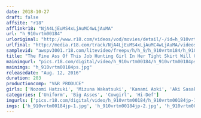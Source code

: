 ```yaml
---
date: 2018-10-27
draft: false
affsite: "r18"
afflinkr18: "NjA4LjEuMS4xLjAuMC4wLjAuMA"
url: "h_910vrtm00184"
urloriginal: "http://www.r18.com/videos/vod/movies/detail/-/id=h_910vrtm00184"
urlfinal: "http://media.r18.com/track/NjA4LjEuMS4xLjAuMC4wLjAuMA/videos/vod/movies/detail/-/id=h_910vrtm00184"
samplevid: "awspv3001.r18.com/litevideo/freepv/h/h_9/h_910vrtm184/h_910vrtm184_dmb_w.mp4"
title: "The Fine Ass Of This Job Hunting Girl In Her Tight Skirt Will Get You Sprung! Turns Out, When Her Interviewer Tells Her He'll Hire Her If She Fucks Him, She's Horny Enough To Do It! Relieve Your Work Woes With Mind-Blowing Orgasmic Doggie Style Fucks!"
mainimgurl: "pics.r18.com/digital/video/h_910vrtm00184/h_910vrtm00184ps.jpg"
mainimgs: "h_910vrtm00184ps.jpg"
releasedate: "Aug. 12, 2016"
duration: 203
productioncomp: "V&R PRODUCE"
girls: ['Nozomi Hatzuki', 'Mizuna Wakatsuki', 'Kanami Aoki', 'Aki Sasaki']
categories: ['Uniform', 'Big Asses', 'Cowgirl', 'Hi-Def']
imgurls: ['pics.r18.com/digital/video/h_910vrtm00184/h_910vrtm00184jp-1.jpg', 'pics.r18.com/digital/video/h_910vrtm00184/h_910vrtm00184jp-2.jpg', 'pics.r18.com/digital/video/h_910vrtm00184/h_910vrtm00184jp-3.jpg', 'pics.r18.com/digital/video/h_910vrtm00184/h_910vrtm00184jp-4.jpg', 'pics.r18.com/digital/video/h_910vrtm00184/h_910vrtm00184jp-5.jpg', 'pics.r18.com/digital/video/h_910vrtm00184/h_910vrtm00184jp-6.jpg', 'pics.r18.com/digital/video/h_910vrtm00184/h_910vrtm00184jp-7.jpg', 'pics.r18.com/digital/video/h_910vrtm00184/h_910vrtm00184jp-8.jpg', 'pics.r18.com/digital/video/h_910vrtm00184/h_910vrtm00184jp-9.jpg', 'pics.r18.com/digital/video/h_910vrtm00184/h_910vrtm00184jp-10.jpg', 'pics.r18.com/digital/video/h_910vrtm00184/h_910vrtm00184jp-11.jpg', 'pics.r18.com/digital/video/h_910vrtm00184/h_910vrtm00184jp-12.jpg', 'pics.r18.com/digital/video/h_910vrtm00184/h_910vrtm00184jp-13.jpg', 'pics.r18.com/digital/video/h_910vrtm00184/h_910vrtm00184jp-14.jpg', 'pics.r18.com/digital/video/h_910vrtm00184/h_910vrtm00184jp-15.jpg', 'pics.r18.com/digital/video/h_910vrtm00184/h_910vrtm00184jp-16.jpg', 'pics.r18.com/digital/video/h_910vrtm00184/h_910vrtm00184jp-17.jpg', 'pics.r18.com/digital/video/h_910vrtm00184/h_910vrtm00184jp-18.jpg', 'pics.r18.com/digital/video/h_910vrtm00184/h_910vrtm00184jp-19.jpg']
imgs: ['h_910vrtm00184jp-1.jpg', 'h_910vrtm00184jp-2.jpg', 'h_910vrtm00184jp-3.jpg', 'h_910vrtm00184jp-4.jpg', 'h_910vrtm00184jp-5.jpg', 'h_910vrtm00184jp-6.jpg', 'h_910vrtm00184jp-7.jpg', 'h_910vrtm00184jp-8.jpg', 'h_910vrtm00184jp-9.jpg', 'h_910vrtm00184jp-10.jpg', 'h_910vrtm00184jp-11.jpg', 'h_910vrtm00184jp-12.jpg', 'h_910vrtm00184jp-13.jpg', 'h_910vrtm00184jp-14.jpg', 'h_910vrtm00184jp-15.jpg', 'h_910vrtm00184jp-16.jpg', 'h_910vrtm00184jp-17.jpg', 'h_910vrtm00184jp-18.jpg', 'h_910vrtm00184jp-19.jpg']
---
```

